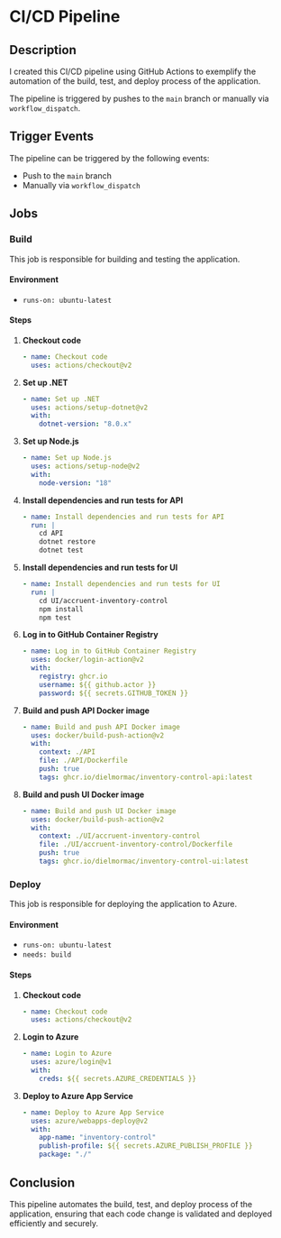 # CI/CD Pipeline

## Description
I created this CI/CD pipeline using GitHub Actions to exemplify the automation of the build, test, and deploy process of the application.

The pipeline is triggered by pushes to the `main` branch or manually via `workflow_dispatch`.

## Trigger Events
The pipeline can be triggered by the following events:
- Push to the `main` branch
- Manually via `workflow_dispatch`

## Jobs

### Build
This job is responsible for building and testing the application.

#### Environment
- `runs-on: ubuntu-latest`

#### Steps
1. **Checkout code**
    ```yaml
    - name: Checkout code
      uses: actions/checkout@v2
    ```

2. **Set up .NET**
    ```yaml
    - name: Set up .NET
      uses: actions/setup-dotnet@v2
      with:
        dotnet-version: "8.0.x"
    ```

3. **Set up Node.js**
    ```yaml
    - name: Set up Node.js
      uses: actions/setup-node@v2
      with:
        node-version: "18"
    ```

4. **Install dependencies and run tests for API**
    ```yaml
    - name: Install dependencies and run tests for API
      run: |
        cd API
        dotnet restore
        dotnet test
    ```

5. **Install dependencies and run tests for UI**
    ```yaml
    - name: Install dependencies and run tests for UI
      run: |
        cd UI/accruent-inventory-control
        npm install
        npm test
    ```

6. **Log in to GitHub Container Registry**
    ```yaml
    - name: Log in to GitHub Container Registry
      uses: docker/login-action@v2
      with:
        registry: ghcr.io
        username: ${{ github.actor }}
        password: ${{ secrets.GITHUB_TOKEN }}
    ```

7. **Build and push API Docker image**
    ```yaml
    - name: Build and push API Docker image
      uses: docker/build-push-action@v2
      with:
        context: ./API
        file: ./API/Dockerfile
        push: true
        tags: ghcr.io/dielmormac/inventory-control-api:latest
    ```

8. **Build and push UI Docker image**
    ```yaml
    - name: Build and push UI Docker image
      uses: docker/build-push-action@v2
      with:
        context: ./UI/accruent-inventory-control
        file: ./UI/accruent-inventory-control/Dockerfile
        push: true
        tags: ghcr.io/dielmormac/inventory-control-ui:latest
    ```

### Deploy
This job is responsible for deploying the application to Azure.

#### Environment
- `runs-on: ubuntu-latest`
- `needs: build`

#### Steps
1. **Checkout code**
    ```yaml
    - name: Checkout code
      uses: actions/checkout@v2
    ```

2. **Login to Azure**
    ```yaml
    - name: Login to Azure
      uses: azure/login@v1
      with:
        creds: ${{ secrets.AZURE_CREDENTIALS }}
    ```

3. **Deploy to Azure App Service**
    ```yaml
    - name: Deploy to Azure App Service
      uses: azure/webapps-deploy@v2
      with:
        app-name: "inventory-control"
        publish-profile: ${{ secrets.AZURE_PUBLISH_PROFILE }}
        package: "./"
    ```

## Conclusion
This pipeline automates the build, test, and deploy process of the application, ensuring that each code change is validated and deployed efficiently and securely.
